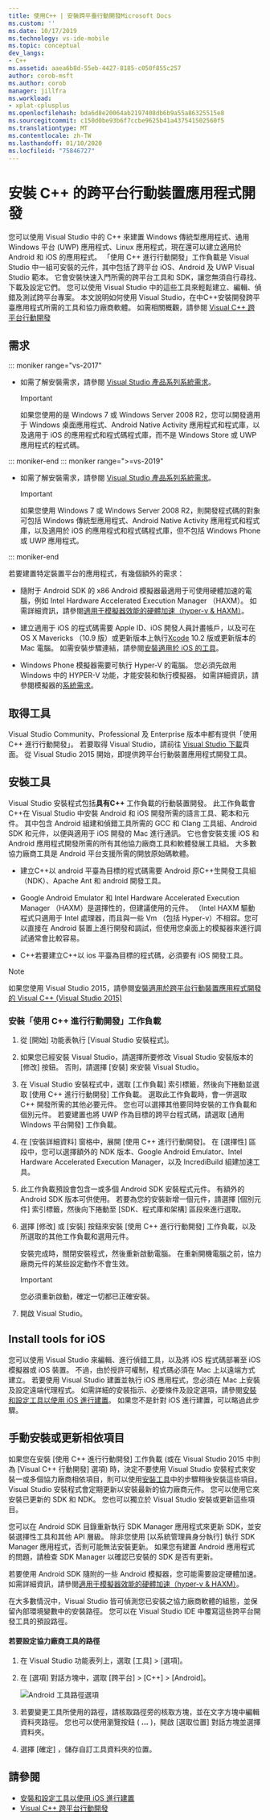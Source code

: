 ```yaml
---
title: 使用C++ | 安裝跨平臺行動開發Microsoft Docs
ms.custom: ''
ms.date: 10/17/2019
ms.technology: vs-ide-mobile
ms.topic: conceptual
dev_langs:
- C++
ms.assetid: aaea6b8d-55eb-4427-8185-c050f855c257
author: corob-msft
ms.author: corob
manager: jillfra
ms.workload:
- xplat-cplusplus
ms.openlocfilehash: bda6d8e20064ab2197408db6b9a55a86325515e8
ms.sourcegitcommit: c150d0be93b6f7ccbe9625b41a437541502560f5
ms.translationtype: MT
ms.contentlocale: zh-TW
ms.lasthandoff: 01/10/2020
ms.locfileid: "75846727"
---
```

# <a name="install-cross-platform-mobile-development-with-c"></a>安裝 C++ 的跨平台行動裝置應用程式開發

您可以使用 Visual Studio 中的 C++ 來建置 Windows 傳統型應用程式、通用 Windows 平台 (UWP) 應用程式、Linux 應用程式，現在還可以建立適用於 Android 和 iOS 的應用程式。 「使用 C++ 進行行動開發」工作負載是 Visual Studio 中一組可安裝的元件，其中包括了跨平台 iOS、Android 及 UWP Visual Studio 範本。 它會安裝快速入門所需的跨平台工具和 SDK，讓您無須自行尋找、下載及設定它們。 您可以使用 Visual Studio 中的這些工具來輕鬆建立、編輯、偵錯及測試跨平台專案。 本文說明如何使用 Visual Studio，在中C++安裝開發跨平臺應用程式所需的工具和協力廠商軟體。 如需相關概觀，請參閱 [Visual C++ 跨平台行動開發](https://visualstudio.microsoft.com/vs/features/cplusplus-mdd/)

## <a name="requirements"></a>需求

::: moniker range="vs-2017"

- 如需了解安裝需求，請參閱 [Visual Studio 產品系列系統需求](/visualstudio/productinfo/vs2017-system-requirements-vs)。

   > [!IMPORTANT]
   > 如果您使用的是 Windows 7 或 Windows Server 2008 R2，您可以開發適用于 Windows 桌面應用程式、Android Native Activity 應用程式和程式庫，以及適用于 iOS 的應用程式和程式碼程式庫，而不是 Windows Store 或 UWP 應用程式的程式碼。

::: moniker-end
::: moniker range=">=vs-2019"

- 如需了解安裝需求，請參閱 [Visual Studio 產品系列系統需求](/visualstudio/releases/2019/system-requirements)。

   > [!IMPORTANT]
   > 如果您使用 Windows 7 或 Windows Server 2008 R2，則開發程式碼的對象可包括 Windows 傳統型應用程式、Android Native Activity 應用程式和程式庫，以及適用於 iOS 的應用程式和程式碼程式庫，但不包括 Windows Phone 或 UWP 應用程式。

::: moniker-end

若要建置特定裝置平台的應用程式，有幾個額外的需求：

- 隨附于 Android SDK 的 x86 Android 模擬器最適用于可使用硬體加速的電腦，例如 Intel Hardware Accelerated Execution Manager （HAXM）。 如需詳細資訊，請參閱[適用于模擬器效能的硬體加速（hyper-v & HAXM）](/xamarin/android/get-started/installation/android-emulator/hardware-acceleration?tabs=vswin&pivots=windows)。

- 建立適用于 iOS 的程式碼需要 Apple ID、iOS 開發人員計畫帳戶，以及可在 OS X Mavericks （10.9 版）或更新版本上執行[Xcode](https://developer.apple.com/xcode/) 10.2 版或更新版本的 Mac 電腦。 如需安裝步驟連結，請參閱[安裝適用於 iOS 的工具](#install-tools-for-ios)。

- Windows Phone 模擬器需要可執行 Hyper-V 的電腦。 您必須先啟用 Windows 中的 HYPER-V 功能，才能安裝和執行模擬器。 如需詳細資訊，請參閱模擬器的[系統需求](system-requirements-for-the-visual-studio-emulator-for-android.md)。

## <a name="get-the-tools"></a>取得工具

Visual Studio Community、Professional 及 Enterprise 版本中都有提供「使用 C++ 進行行動開發」。 若要取得 Visual Studio，請前往 [Visual Studio 下載](https://visualstudio.microsoft.com/downloads/)頁面。 從 Visual Studio 2015 開始，即提供跨平台行動裝置應用程式開發工具。

## <a name="install-the-tools"></a>安裝工具

Visual Studio 安裝程式包括**具有C++** 工作負載的行動裝置開發。 此工作負載會C++在 Visual Studio 中安裝 Android 和 iOS 開發所需的語言工具、範本和元件。 其中包含 Android 組建和偵錯工具所需的 GCC 和 Clang 工具組、Android SDK 和元件，以便與適用于 iOS 開發的 Mac 進行通訊。 它也會安裝支援 iOS 和 Android 應用程式開發所需的所有其他協力廠商工具和軟體發展工具組。 大多數協力廠商工具是 Android 平台支援所需的開放原始碼軟體。

- 建立C++以 android 平臺為目標的程式碼需要 Android 原C++生開發工具組（NDK）、Apache Ant 和 android 開發工具。

- Google Android Emulator 和 Intel Hardware Accelerated Execution Manager （HAXM）是選擇性的，但建議使用的元件。 （Intel HAXM 驅動程式只適用于 Intel 處理器，而且與一些 Vm （包括 Hyper-v）不相容。您可以直接在 Android 裝置上進行開發和調試，但使用您桌面上的模擬器來進行調試通常會比較容易。

- C++若要建立C++以 ios 平臺為目標的程式碼，必須要有 iOS 開發工具。

> [!NOTE]
> 如果您使用 Visual Studio 2015，請參閱[安裝適用於跨平台行動裝置應用程式開發的 Visual C++ (Visual Studio 2015)](install-visual-cpp-for-cross-platform-mobile-development.md?view=vs-2015)

### <a name="install-the-mobile-development-with-c-workload"></a>安裝「使用 C++ 進行行動開發」工作負載

1. 從 [開始] 功能表執行 [Visual Studio 安裝程式]。

1. 如果您已經安裝 Visual Studio，請選擇所要修改 Visual Studio 安裝版本的 [修改] 按鈕。 否則，請選擇 [安裝] 來安裝 Visual Studio。

1. 在 Visual Studio 安裝程式中，選取 [工作負載] 索引標籤，然後向下捲動並選取 [使用 C++ 進行行動開發] 工作負載。 選取此工作負載時，會一併選取 C++ 開發所需的其他必要元件。 您也可以選擇其他要同時安裝的工作負載和個別元件。 若要建置也將 UWP 作為目標的跨平台程式碼，請選取 [通用 Windows 平台開發] 工作負載。

1. 在 [安裝詳細資料] 窗格中，展開 [使用 C++ 進行行動開發]。 在 [選擇性] 區段中，您可以選擇額外的 NDK 版本、Google Android Emulator、Intel Hardware Accelerated Execution Manager，以及 IncrediBuild 組建加速工具。

1. 此工作負載預設會包含一或多個 Android SDK 安裝程式元件。 有額外的 Android SDK 版本可供使用。 若要為您的安裝新增一個元件，請選擇 [個別元件] 索引標籤，然後向下捲動至 [SDK、程式庫和架構] 區段來進行選取。

1. 選擇 [修改] 或 [安裝] 按鈕來安裝 [使用 C++ 進行行動開發] 工作負載，以及所選取的其他工作負載和選用元件。

   安裝完成時，關閉安裝程式，然後重新啟動電腦。 在重新開機電腦之前，協力廠商元件的某些設定動作不會生效。

   > [!IMPORTANT]
   > 您必須重新啟動，確定一切都已正確安裝。

1. 開啟 Visual Studio。

## <a name="install-tools-for-ios"></a>Install tools for iOS

您可以使用 Visual Studio 來編輯、進行偵錯工具，以及將 iOS 程式碼部署至 iOS 模擬器或 iOS 裝置。 不過，由於授許可權制，程式碼必須在 Mac 上以遠端方式建立。 若要使用 Visual Studio 建置並執行 iOS 應用程式，您必須在 Mac 上安裝及設定遠端代理程式。 如需詳細的安裝指示、必要條件及設定選項，請參閱[安裝和設定工具以使用 iOS 進行建置](../cross-platform/install-and-configure-tools-to-build-using-ios.md)。 如果您不是針對  iOS 進行建置，可以略過此步驟。

## <a name="install-or-update-dependencies-manually"></a>手動安裝或更新相依項目

如果您在安裝 [使用 C++ 進行行動開發] 工作負載 (或在 Visual Studio 2015 中則為 [Visual C++ 行動開發] 選項) 時，決定不要使用 Visual Studio 安裝程式來安裝一或多個協力廠商相依項目，則可以使用[安裝工具](#install-the-tools)中的步驟稍後安裝這些項目。 Visual Studio 安裝程式會定期更新以安裝最新的協力廠商元件。 您可以使用它來安裝已更新的 SDK 和 NDK。 您也可以獨立於 Visual Studio 安裝或更新這些項目。

您可以在 Android SDK 目錄重新執行 SDK Manager 應用程式來更新 SDK，並安裝選擇性工具和其他 API 層級。 除非您使用 [以系統管理員身分執行] 執行 SDK Manager 應用程式，否則可能無法安裝更新。 如果您有建置 Android 應用程式的問題，請檢查 SDK Manager 以確認已安裝的 SDK 是否有更新。

若要使用 Android SDK 隨附的一些 Android 模擬器，您可能需要設定硬體加速。 如需詳細資訊，請參閱[適用于模擬器效能的硬體加速（hyper-v & HAXM）](https://docs.microsoft.com/xamarin/android/get-started/installation/android-emulator/hardware-acceleration?tabs=vswin)。

在大多數情況中，Visual Studio 皆可偵測您已安裝之協力廠商軟體的組態，並保留內部環境變數中的安裝路徑。 您可以在 Visual Studio IDE 中覆寫這些跨平台開發工具的預設路徑。

#### <a name="to-set-the-paths-for-third-party-tools"></a>若要設定協力廠商工具的路徑

1. 在 Visual Studio 功能表列上，選取 [工具] > [選項]。

1. 在 [選項] 對話方塊中，選取 [跨平台] > [C++] > [Android]。

   ![Android 工具路徑選項](../cross-platform/media/cppmdd_options_android.PNG "CPPMDD_Options_Android")

1. 若要變更工具所使用的路徑，請核取路徑旁的核取方塊，並在文字方塊中編輯資料夾路徑。 您也可以使用瀏覽按鈕 ( **...** )，開啟 [選取位置] 對話方塊並選擇資料夾。

1. 選擇 [確定] ，儲存自訂工具資料夾的位置。

## <a name="see-also"></a>請參閱

- [安裝和設定工具以使用 iOS 進行建置](install-and-configure-tools-to-build-using-ios.md)
- [Visual C++ 跨平台行動開發](https://visualstudio.microsoft.com/vs/features/cplusplus-mdd/)
